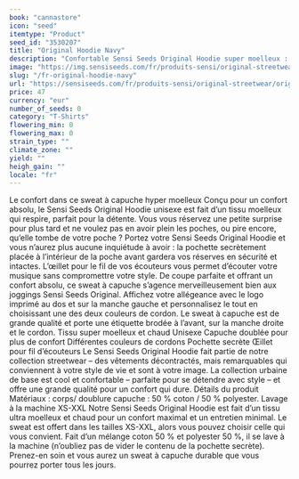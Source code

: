```yaml
---
book: "cannastore"
icon: "seed"
itemtype: "Product"
seed_id: "3530207"
title: "Original Hoodie Navy"
description: "Confortable Sensi Seeds Original Hoodie super moelleux : sweat unisexe de grande qualité qui permet de bouger librement. Achetez-le en ligne !"
image: "https://img.sensiseeds.com/fr/produits-sensi/original-streetwear/original-hoodie-navy-image.png"
slug: "/fr-original-hoodie-navy"
url: "https://sensiseeds.com/fr/produits-sensi/original-streetwear/original-hoodie-navy?a_aid=cannastore"
price: 47
currency: "eur"
number_of_seeds: 0
category: "T-Shirts"
flowering_min: 0
flowering_max: 0
strain_type: ""
climate_zone: ""
yield: ""
heigh_gain: ""
locale: "fr"
---
```

Le confort dans ce sweat à capuche hyper moelleux Conçu pour un confort absolu, le Sensi Seeds Original Hoodie unisexe est fait d’un tissu moelleux qui respire, parfait pour la détente. Vous vous réservez une petite surprise pour plus tard et ne voulez pas en avoir plein les poches, ou pire encore, qu’elle tombe de votre poche ? Portez votre Sensi Seeds Original Hoodie et vous n’aurez plus aucune inquiétude à avoir : la pochette secrètement placée à l’intérieur de la poche avant gardera vos réserves en sécurité et intactes. L’œillet pour le fil de vos écouteurs vous permet d’écouter votre musique sans compromettre votre style. De coupe parfaite et offrant un confort absolu, ce sweat à capuche s’agence merveilleusement bien aux joggings Sensi Seeds Original. Affichez votre allégeance avec le logo imprimé au dos et sur la manche gauche et personnalisez le tout en choisissant une des deux couleurs de cordon. Le sweat à capuche est de grande qualité et porte une étiquette brodée à l’avant, sur la manche droite et le cordon. Tissu super moelleux et chaud Unisexe Capuche doublée pour plus de confort Différentes couleurs de cordons Pochette secrète Œillet pour fil d’écouteurs Le Sensi Seeds Original Hoodie fait partie de notre collection streetwear – des vêtements décontractés, mais remarquables qui conviennent à votre style de vie et sont à votre image. La collection urbaine de base est cool et confortable – parfaite pour se détendre avec style – et offre une grande qualité pour un confort qui dure. Détails du produit Matériaux : corps/ doublure capuche : 50 % coton / 50 % polyester. Lavage à la machine XS-XXL Notre Sensi Seeds Original Hoodie est fait d’un tissu ultra moelleux et chaud pour un confort maximal et un entretien minimal. Le sweat est offert dans les tailles XS-XXL, alors vous pouvez choisir celle qui vous convient. Fait d’un mélange coton 50 % et polyester 50 %, il se lave à la machine (n’oubliez pas de vider le contenu de la pochette secrète). Prenez-en soin et vous aurez un sweat à capuche durable que vous pourrez porter tous les jours.
